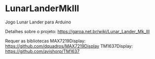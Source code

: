 LunarLanderMkIII
================

Jogo Lunar Lander para Arduino

Detalhes sobre o projeto: https://garoa.net.br/wiki/Lunar_Lander_Mk_III

Requer as bibliotecas
MAX7219Display: https://github.com/dquadros/MAX7219Display
TM1637Display: https://github.com/avishorp/TM1637



